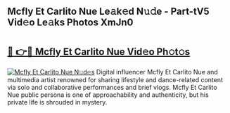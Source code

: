 ## Mcfly Et Carlito Nue Le𝚊k𝚎d N𝚞𝚍e - Part-tV5 Vid𝚎o Le𝚊ks Photos XmJn0

# <h2><a href="http://fb4pou.evod.top/?m=Mcfly+Et+Carlito+Nue">🔗 👉🔴 Mcfly Et Carlito Nue Vid𝚎o Ph𝚘t𝚘s</a></h2>

[![Mcfly Et Carlito Nue N𝚞d𝚎s](https://i.imgur.com/8V9OHl7.gif)](http://fb4pou.evod.top/?m=Mcfly+Et+Carlito+Nue)
Digital influencer Mcfly Et Carlito Nue and multimedia artist renowned for sharing lifestyle and dance-related content via solo and collaborative performances and brief vlogs. Mcfly Et Carlito Nue public persona is one of approachability and authenticity, but his private life is shrouded in mystery. 
